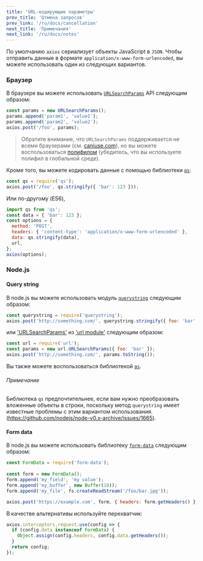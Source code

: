 ```yaml
---
title: 'URL-кодирующие параметры'
prev_title: 'Отмена запросов'
prev_link: '/ru/docs/cancellation'
next_title: 'Примечания'
next_link: '/ru/docs/notes'
---
```


По умолчанию `axios` сериализует объекты JavaScript в `JSON`. Чтобы отправить данные в формате `application/x-www-form-urlencoded`, вы можете использовать один из следующих вариантов.

### Браузер

В браузере вы можете использовать [`URLSearchParams`](https://developer.mozilla.org/en-US/docs/Web/API/URLSearchParams) API следующим образом:

```js
const params = new URLSearchParams();
params.append('param1', 'value1');
params.append('param2', 'value2');
axios.post('/foo', params);
```

> Обратите внимание, что `URLSearchParams` поддерживается не всеми браузерами (см. [caniuse.com](http://www.caniuse.com/#feat=urlsearchparams)), но вы можете воспользоваться [полифилом](https://github.com/WebReflection/url-search-params) (убедитесь, что вы используете полифил в глобальной среде).

Кроме того, вы можете кодировать данные с помощью библиотеки [`qs`](https://github.com/ljharb/qs):

```js
const qs = require('qs');
axios.post('/foo', qs.stringify({ 'bar': 123 }));
```

Или по-другому (ES6),

```js
import qs from 'qs';
const data = { 'bar': 123 };
const options = {
  method: 'POST',
  headers: { 'content-type': 'application/x-www-form-urlencoded' },
  data: qs.stringify(data),
  url,
};
axios(options);
```

### Node.js

#### Query string

В node.js вы можете использовать модуль [`querystring`](https://nodejs.org/api/querystring.html) следующим образом:

```js
const querystring = require('querystring');
axios.post('http://something.com/', querystring.stringify({ foo: 'bar' }));
```

или ['URLSearchParams'](https://nodejs.org/api/url.html#url_class_urlsearchparams) из ['url module'](https://nodejs.org/api/url.html) следующим образом:

```js
const url = require('url');
const params = new url.URLSearchParams({ foo: 'bar' });
axios.post('http://something.com/', params.toString());
```

Вы также можете воспользоваться библиотекой [`qs`](https://github.com/ljharb/qs).

###### Примечание
Библиотека `qs` предпочтительнее, если вам нужно преобразовать вложенные объекты в строки, поскольку метод `querystring` имеет известные проблемы с этим вариантом использования. (https://github.com/nodejs/node-v0.x-archive/issues/1665).

#### Form data

В node.js вы можете использовать библиотеку [`form-data`](https://github.com/form-data/form-data) следующим образом:

```js
const FormData = require('form-data');
 
const form = new FormData();
form.append('my_field', 'my value');
form.append('my_buffer', new Buffer(10));
form.append('my_file', fs.createReadStream('/foo/bar.jpg'));

axios.post('https://example.com', form, { headers: form.getHeaders() })
```

В качестве альтернативы используйте перехватчик:

```js
axios.interceptors.request.use(config => {
  if (config.data instanceof FormData) {
    Object.assign(config.headers, config.data.getHeaders());
  }
  return config;
});
```